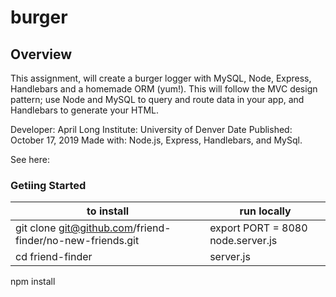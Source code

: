# burger

## Overview
This assignment, will create a burger logger with MySQL, Node, Express, Handlebars and a homemade ORM (yum!). This will follow the MVC design pattern; use Node and MySQL to query and route data in your app, and Handlebars to generate your HTML.

Developer: April Long
Institute: University of Denver
Date Published: October 17, 2019
Made with: Node.js, Express, Handlebars, and MySql.

See here:

### Getiing Started

**to install**  | **run locally**  
----------------| ----------------
git clone git@github.com/friend-finder/no-new-friends.git | export PORT = 8080   node.server.js
cd friend-finder                                          | server.js
npm install   